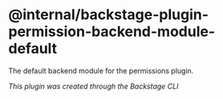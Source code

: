 # @internal/backstage-plugin-permission-backend-module-default

The default backend module for the permissions plugin.

_This plugin was created through the Backstage CLI_
